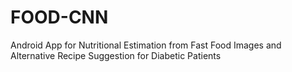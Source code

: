 # FOOD-CNN
Android App for Nutritional Estimation from Fast Food Images and Alternative Recipe Suggestion for Diabetic Patients
